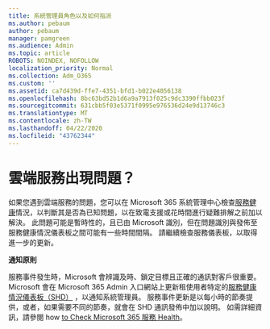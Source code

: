 ```yaml
---
title: 系統管理員角色以及如何指派
ms.author: pebaum
author: pebaum
manager: pamgreen
ms.audience: Admin
ms.topic: article
ROBOTS: NOINDEX, NOFOLLOW
localization_priority: Normal
ms.collection: Adm_O365
ms.custom: ''
ms.assetid: ca7d439d-ffe7-4351-bfd1-b022e4056138
ms.openlocfilehash: 8bc63bd52b1d6a9a7913f025c9dc3390ffbb023f
ms.sourcegitcommit: 631cbb5f03e5371f0995e976536d24e9d13746c3
ms.translationtype: MT
ms.contentlocale: zh-TW
ms.lasthandoff: 04/22/2020
ms.locfileid: "43762344"
---
```

# <a name="experiencing-problems-with-a-cloud-service"></a>雲端服務出現問題？

如果您遇到雲端服務的問題，您可以在 Microsoft 365 系統管理中心檢查[服務健康](https://admin.microsoft.com/AdminPortal/Home#/servicehealth)情況，以判斷其是否為已知問題，以在致電支援或花時間進行疑難排解之前加以解決。 此問題可能是暫時性的，且已由 Microsoft 識別，但在問題識別與發佈至服務健康情況儀表板之間可能有一些時間間隔。 請繼續檢查服務儀表板，以取得進一步的更新。

**通知原則**

服務事件發生時，Microsoft 會辨識及時、鎖定目標且正確的通訊對客戶很重要。 Microsoft 會在 Microsoft 365 Admin 入口網站上更新租使用者特定的[服務健康情況儀表板（SHD）](https://admin.microsoft.com/AdminPortal/Home#/servicehealth) ，以通知系統管理員。 服務事件更新是以每小時的節奏提供，或者，如果需要不同的節奏，就會在 SHD 通訊發佈中加以說明。 如需詳細資訊，請參閱 how [to Check Microsoft 365 服務 Health](https://docs.microsoft.com/office365/enterprise/view-service-health)。

